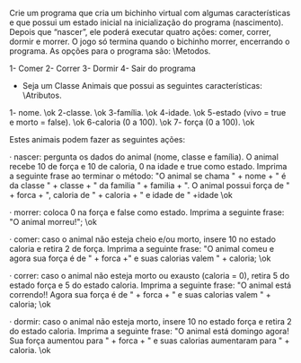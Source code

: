 Crie um programa que cria um bichinho virtual com algumas características e que possui um estado inicial na inicialização do programa (nascimento). Depois que “nascer”, ele poderá executar quatro ações: comer, correr, dormir e morrer. O jogo só termina quando o bichinho morrer, encerrando o programa. As opções para o programa  são: 
\\Metodos.

1- Comer
2- Correr
3- Dormir
4- Sair do programa

- Seja um Classe Animais que possui as seguintes características:
\\Atributos.

1- nome. \\ok 
2-classe. \\ok
3-família. \\ok
4-idade. \\ok
5-estado (vivo = true e morto = false). \\ok 
6-caloria (0 a 100). \\ok 
7- força (0 a 100). \\ok 

Estes animais podem fazer as seguintes ações:

· nascer: pergunta os dados do animal (nome, classe e família). O animal recebe 10 de força e 10 de caloria, 0 na idade e true como estado. Imprima a seguinte frase ao terminar o método:  "O animal se chama " + nome + " é da classe " + classe + " da familia " + familia + ". O animal possui força de " + forca + ", caloria de " + caloria + " e idade de " +idade \\ok

· morrer: coloca 0 na força e false como estado. Imprima a seguinte frase: "O animal morreu!"; \\ok 

· comer: caso o animal não esteja cheio e/ou morto, insere 10 no estado caloria e retira 2 de força. Imprima a seguinte frase: "O animal comeu e agora sua força é de " + forca +" e suas calorias valem " + caloria; \\ok

· correr: caso o animal não esteja morto ou exausto (caloria = 0), retira 5 do estado força e 5 do estado caloria. Imprima a seguinte frase: "O animal está correndo!! Agora sua força é de " + forca + " e suas calorias valem " + caloria; \\ok

· dormir: caso o animal não esteja morto, insere 10 no estado força e retira 2 do estado caloria. Imprima a seguinte frase: "O animal está domingo agora! Sua força aumentou para " + forca + " e suas calorias aumentaram para " + caloria. \\ok 